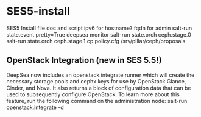 # SES5-install
SES5 Install file doc and script
ipv6 for hostname?
fqdn for admin
salt-run state.event pretty=True
deepsea monitor
salt-run state.orch ceph.stage.0
salt-run state.orch ceph.stage.1
cp policy.cfg /srv/pillar/ceph/proposals

## OpenStack Integration (new in SES 5.5!)
DeepSea now includes an openstack.integrate runner which will create the necessary storage pools and cephx keys for use by OpenStack Glance, Cinder, and Nova. It also returns a block of configuration data that can be used to subsequently configure OpenStack. To learn more about this feature, run the following command on the administration node: salt-run openstack.integrate -d
